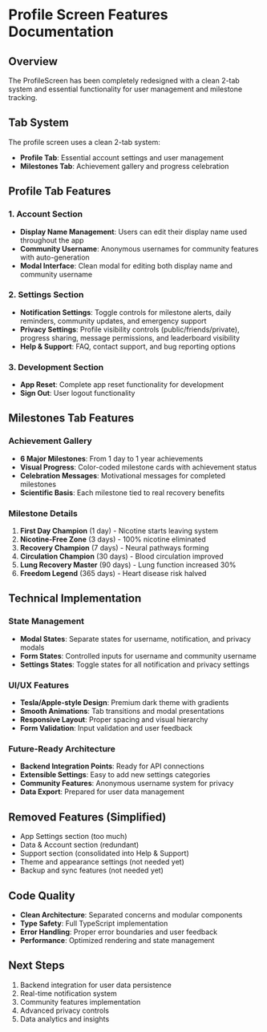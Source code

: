 # Profile Screen Features Documentation

## Overview
The ProfileScreen has been completely redesigned with a clean 2-tab system and essential functionality for user management and milestone tracking.

## Tab System
The profile screen uses a clean 2-tab system:
- **Profile Tab**: Essential account settings and user management
- **Milestones Tab**: Achievement gallery and progress celebration

## Profile Tab Features

### 1. Account Section
- **Display Name Management**: Users can edit their display name used throughout the app
- **Community Username**: Anonymous usernames for community features with auto-generation
- **Modal Interface**: Clean modal for editing both display name and community username

### 2. Settings Section
- **Notification Settings**: Toggle controls for milestone alerts, daily reminders, community updates, and emergency support
- **Privacy Settings**: Profile visibility controls (public/friends/private), progress sharing, message permissions, and leaderboard visibility
- **Help & Support**: FAQ, contact support, and bug reporting options

### 3. Development Section
- **App Reset**: Complete app reset functionality for development
- **Sign Out**: User logout functionality

## Milestones Tab Features

### Achievement Gallery
- **6 Major Milestones**: From 1 day to 1 year achievements
- **Visual Progress**: Color-coded milestone cards with achievement status
- **Celebration Messages**: Motivational messages for completed milestones
- **Scientific Basis**: Each milestone tied to real recovery benefits

### Milestone Details
1. **First Day Champion** (1 day) - Nicotine starts leaving system
2. **Nicotine-Free Zone** (3 days) - 100% nicotine eliminated
3. **Recovery Champion** (7 days) - Neural pathways forming
4. **Circulation Champion** (30 days) - Blood circulation improved
5. **Lung Recovery Master** (90 days) - Lung function increased 30%
6. **Freedom Legend** (365 days) - Heart disease risk halved

## Technical Implementation

### State Management
- **Modal States**: Separate states for username, notification, and privacy modals
- **Form States**: Controlled inputs for username and community username
- **Settings States**: Toggle states for all notification and privacy settings

### UI/UX Features
- **Tesla/Apple-style Design**: Premium dark theme with gradients
- **Smooth Animations**: Tab transitions and modal presentations
- **Responsive Layout**: Proper spacing and visual hierarchy
- **Form Validation**: Input validation and user feedback

### Future-Ready Architecture
- **Backend Integration Points**: Ready for API connections
- **Extensible Settings**: Easy to add new settings categories
- **Community Features**: Anonymous username system for privacy
- **Data Export**: Prepared for user data management

## Removed Features (Simplified)
- App Settings section (too much)
- Data & Account section (redundant)
- Support section (consolidated into Help & Support)
- Theme and appearance settings (not needed yet)
- Backup and sync features (not needed yet)

## Code Quality
- **Clean Architecture**: Separated concerns and modular components
- **Type Safety**: Full TypeScript implementation
- **Error Handling**: Proper error boundaries and user feedback
- **Performance**: Optimized rendering and state management

## Next Steps
1. Backend integration for user data persistence
2. Real-time notification system
3. Community features implementation
4. Advanced privacy controls
5. Data analytics and insights 